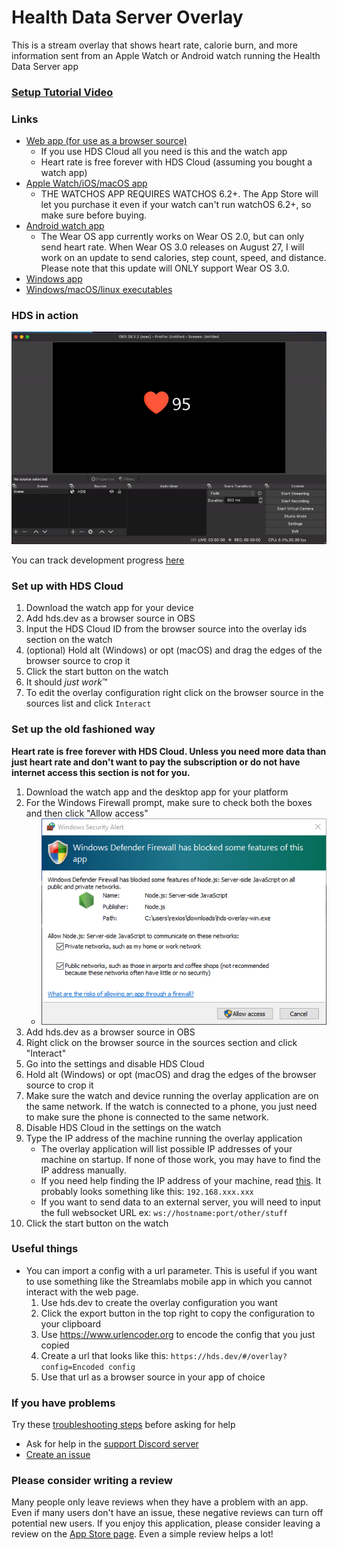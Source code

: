 # Health Data Server Overlay
This is a stream overlay that shows heart rate, calorie burn, and more information sent from an Apple Watch or Android watch running the Health Data Server app

### [Setup Tutorial Video](https://youtu.be/EyYIhK3kxUA)

### Links

- [Web app (for use as a browser source)](https://hds.dev/)
  - If you use HDS Cloud all you need is this and the watch app
  - Heart rate is free forever with HDS Cloud (assuming you bought a watch app)
- [Apple Watch/iOS/macOS app](https://apps.apple.com/app/apple-store/id1496042074?pt=118722341&ct=GitHub&mt=8)
  - THE WATCHOS APP REQUIRES WATCHOS 6.2+. The App Store will let you purchase it even if your watch can't run watchOS 6.2+, so make sure before buying.
- [Android watch app](https://play.google.com/store/apps/details?id=dev.rexios.hds_flutter)
  - The Wear OS app currently works on Wear OS 2.0, but can only send heart rate. When Wear OS 3.0 releases on August 27, I will work on an update to send calories, step count, speed, and distance. Please note that this update will ONLY support Wear OS 3.0.
- [Windows app](https://www.microsoft.com/store/apps/9PHN402J6LVJ)
- [Windows/macOS/linux executables](https://github.com/Rexios80/Health-Data-Server-Overlay/releases)

### HDS in action

![Preview Image](https://github.com/Rexios80/Health-Data-Server-Overlay/raw/master/readme_assets/preview_image.gif)

You can track development progress [here](https://trello.com/healthdataserver)

### Set up with HDS Cloud
1. Download the watch app for your device
2. Add hds.dev as a browser source in OBS
3. Input the HDS Cloud ID from the browser source into the overlay ids section on the watch
4. (optional) Hold alt (Windows) or opt (macOS) and drag the edges of the browser source to crop it
5. Click the start button on the watch
6. It should *just work*™
7. To edit the overlay configuration right click on the browser source in the sources list and click `Interact`

### Set up the old fashioned way
**Heart rate is free forever with HDS Cloud. Unless you need more data than just heart rate and don't want to pay the subscription or do not have internet access this section is not for you.**
1. Download the watch app and the desktop app for your platform
2. For the Windows Firewall prompt, make sure to check both the boxes and then click "Allow access"
    - ![Firewall Dialog](https://github.com/Rexios80/Health-Data-Server-Overlay/raw/master/readme_assets/firewall-dialog.png)
3. Add hds.dev as a browser source in OBS
4. Right click on the browser source in the sources section and click "Interact"
5. Go into the settings and disable HDS Cloud
6. Hold alt (Windows) or opt (macOS) and drag the edges of the browser source to crop it
7. Make sure the watch and device running the overlay application are on the same network. If the watch is connected to a phone, you just need to make sure the phone is connected to the same network.
8. Disable HDS Cloud in the settings on the watch
9. Type the IP address of the machine running the overlay application
   - The overlay application will list possible IP addresses of your machine on startup. If none of those work, you may have to find the IP address manually.
   - If you need help finding the IP address of your machine, read [this](https://www.tp-link.com/us/support/faq/838/). It probably looks something like this: `192.168.xxx.xxx`
   - If you want to send data to an external server, you will need to input the full websocket URL ex: `ws://hostname:port/other/stuff`
10. Click the start button on the watch

### Useful things
- You can import a config with a url parameter. This is useful if you want to use something like the Streamlabs mobile app in which you cannot interact with the web page.
   1. Use hds.dev to create the overlay configuration you want
   2. Click the export button in the top right to copy the configuration to your clipboard
   3. Use https://www.urlencoder.org to encode the config that you just copied
   4. Create a url that looks like this: `https://hds.dev/#/overlay?config=Encoded config`
   5. Use that url as a browser source in your app of choice

### If you have problems
Try these [troubleshooting steps](https://github.com/Rexios80/Health-Data-Server-Overlay/wiki/Troubleshooting) before asking for help
- Ask for help in the [support Discord server](https://discord.gg/FayYYcm)
- [Create an issue](https://github.com/Rexios80/Health-Data-Server-Overlay/issues/new?assignees=&labels=&template=bug-report.md&title=)

### Please consider writing a review
Many people only leave reviews when they have a problem with an app. Even if many users don't have an issue, these negative reviews can turn off potential new users. If you enjoy this application, please consider leaving a review on the [App Store page](https://apps.apple.com/app/apple-store/id1496042074?pt=118722341&ct=GitHub&mt=8). Even a simple review helps a lot!
